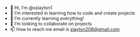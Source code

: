 - 👋 Hi, I’m @sslayton1
- 👀 I’m interested in learning how to code and create projects
- 🌱 I’m currently learning everything!
- 💞️ I’m looking to collaborate on projects
- 📫 How to reach me email is slayton208@gmail.com

<!---
sslayton1/sslayton1 is a ✨ special ✨ repository because its `README.md` (this file) appears on your GitHub profile.
You can click the Preview link to take a look at your changes.
--->
